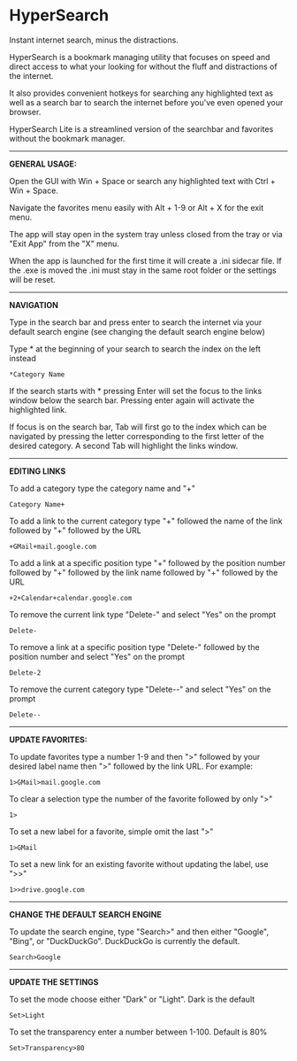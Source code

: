 # HyperSearch
Instant internet search, minus the distractions.

HyperSearch is a bookmark managing utility that focuses on speed and direct access to what your looking for without the fluff and distractions of the internet.

It also provides convenient hotkeys for searching any highlighted text as well as a search bar to search the internet before you've even opened your browser.

HyperSearch Lite is a streamlined version of the searchbar and favorites without the bookmark manager.

---

**GENERAL USAGE:**

Open the GUI with Win + Space or search any highlighted text with Ctrl + Win + Space.

Navigate the favorites menu easily with Alt + 1-9 or Alt + X for the exit menu.

The app will stay open in the system tray unless closed from the tray or via "Exit App" from the "X" menu.

When the app is launched for the first time it will create a .ini sidecar file. If the .exe is moved the .ini must stay in the same root folder or the settings will be reset.

---

**NAVIGATION**

Type in the search bar and press enter to search the internet via your default search engine (see changing the default search engine below)

Type * at the beginning of your search to search the index on the left instead

    *Category Name
    
If the search starts with * pressing Enter will set the focus to the links window below the search bar. Pressing enter again will activate the highlighted link.

If focus is on the search bar, Tab will first go to the index which can be navigated by pressing the letter corresponding to the first letter of the desired category. A second Tab will highlight the links window.

---

**EDITING LINKS**

To add a category type the category name and "+"

    Category Name+
    
To add a link to the current category type "+" followed the name of the link followed by "+" followed by the URL

    +GMail+mail.google.com
    
To add a link at a specific position type "+" followed by the position number followed by "+" followed by the link name followed by "+" followed by the URL

    +2+Calendar+calendar.google.com
    
To remove the current link type "Delete-" and select "Yes" on the prompt

    Delete-
    
To remove a link at a specific position type "Delete-" followed by the position number and select "Yes" on the prompt

    Delete-2

To remove the current category type "Delete--" and select "Yes" on the prompt

    Delete--

---

**UPDATE FAVORITES:**

To update favorites type a number 1-9 and then ">" followed by your desired label name then ">" followed by the link URL. For example:
 
    1>GMail>mail.google.com
    
To clear a selection type the number of the favorite followed by only ">"

    1>
   
To set a new label for a favorite, simple omit the last ">"

    1>GMail

To set a new link for an existing favorite without updating the label, use ">>"

    1>>drive.google.com
    
---

**CHANGE THE DEFAULT SEARCH ENGINE**

To update the search engine, type "Search>" and then either "Google", "Bing", or "DuckDuckGo". DuckDuckGo is currently the default.
    
    Search>Google

---

**UPDATE THE SETTINGS**

To set the mode choose either "Dark" or "Light". Dark is the default

    Set>Light
    
To set the transparency enter a number between 1-100. Default is 80%

    Set>Transparency>80
